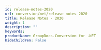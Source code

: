 ```yaml
---
id: release-notes-2020
url: conversion/net/release-notes-2020
title: Release Notes - 2020
weight: 1
description: ""
keywords: 
productName: GroupDocs.Conversion for .NET
hideChildren: False
---
```

